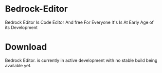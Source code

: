 # Bedrock-Editor
Bedrock Editor Is Code Editor And free For Everyone It's Is At Early Age of its Development 

# Download
   Bedrock Editor. is currently in active development with no stable build being available yet.
